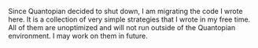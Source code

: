 Since Quantopian decided to shut down, I am migrating the code I wrote here. It is a collection of very simple strategies that I wrote in my free time. All of them are unoptimized and will not run outside of the Quantopian environment. I may work on them in future.

